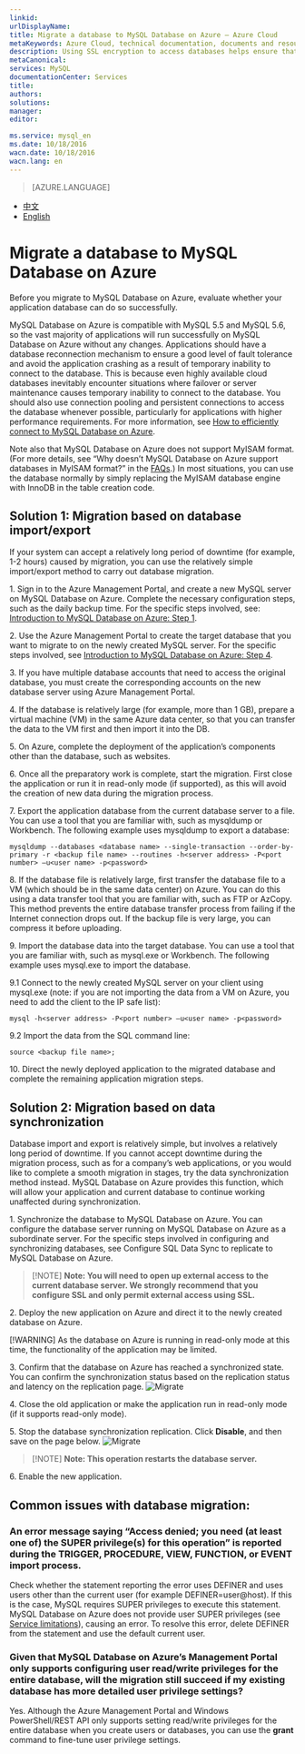```yaml
---
linkid: 
urlDisplayName: 
title: Migrate a database to MySQL Database on Azure – Azure Cloud
metaKeywords: Azure Cloud, technical documentation, documents and resources, MySQL, database, connection pool, Azure MySQL, MySQL PaaS, Azure MySQL PaaS, Azure MySQL Service, Azure RDS
description: Using SSL encryption to access databases helps ensure that your access is secure. This article explains how to download and configure SSL certificates. MySQL Database on Azure currently supports the use of public keys to perform encryption and verification on the server side.
metaCanonical: 
services: MySQL
documentationCenter: Services
title: 
authors: 
solutions: 
manager: 
editor: 

ms.service: mysql_en
ms.date: 10/18/2016
wacn.date: 10/18/2016
wacn.lang: en
---
```


> [AZURE.LANGUAGE]
- [中文](./mysql-database-migration.md)
- [English](./mysql-database-enus-migration.md)

# Migrate a database to MySQL Database on Azure

Before you migrate to MySQL Database on Azure, evaluate whether your application database can do so successfully.

MySQL Database on Azure is compatible with MySQL 5.5 and MySQL 5.6, so the vast majority of applications will run successfully on MySQL Database on Azure without any changes. Applications should have a database reconnection mechanism to ensure a good level of fault tolerance and avoid the application crashing as a result of temporary inability to connect to the database. This is because even highly available cloud databases inevitably encounter situations where failover or server maintenance causes temporary inability to connect to the database. You should also use connection pooling and persistent connections to access the database whenever possible, particularly for applications with higher performance requirements. For more information, see [How to efficiently connect to MySQL Database on Azure](./mysql-database-connection-pool.md).

Note also that MySQL Database on Azure does not support MyISAM format. (For more details, see “Why doesn’t MySQL Database on Azure support databases in MyISAM format?” in the [FAQs](./mysql-database-serviceinquiry.md).) In most situations, you can use the database normally by simply replacing the MyISAM database engine with InnoDB in the table creation code.

## Solution 1: Migration based on database import/export
If your system can accept a relatively long period of downtime (for example, 1-2 hours) caused by migration, you can use the relatively simple import/export method to carry out database migration.

1\. Sign in to the Azure Management Portal, and create a new MySQL server on MySQL Database on Azure. Complete the necessary configuration steps, such as the daily backup time. For the specific steps involved, see: [Introduction to MySQL Database on Azure: Step 1](http://www.windowsazure.cn/documentation/articles/mysql-database-get-started/#step1).

2\. Use the Azure Management Portal to create the target database that you want to migrate to on the newly created MySQL server. For the specific steps involved, see [Introduction to MySQL Database on Azure: Step 4](http://www.windowsazure.cn/documentation/articles/mysql-database-get-started/#step4).

3\. If you have multiple database accounts that need to access the original database, you must create the corresponding accounts on the new database server using Azure Management Portal.

4\. If the database is relatively large (for example, more than 1 GB), prepare a virtual machine (VM) in the same Azure data center, so that you can transfer the data to the VM first and then import it into the DB.

5\. On Azure, complete the deployment of the application’s components other than the database, such as websites.

6\. Once all the preparatory work is complete, start the migration. First close the application or run it in read-only mode (if supported), as this will avoid the creation of new data during the migration process.

7\. Export the application database from the current database server to a file. You can use a tool that you are familiar with, such as mysqldump or Workbench. The following example uses mysqldump to export a database:

    mysqldump --databases <database name> --single-transaction --order-by-primary -r <backup file name> --routines -h<server address> -P<port number> –u<user name> -p<password> 

8\. If the database file is relatively large, first transfer the database file to a VM (which should be in the same data center) on Azure. You can do this using a data transfer tool that you are familiar with, such as FTP or AzCopy. This method prevents the entire database transfer process from failing if the Internet connection drops out. If the backup file is very large, you can compress it before uploading.

9\. Import the database data into the target database. You can use a tool that you are familiar with, such as mysql.exe or Workbench. The following example uses mysql.exe to import the database.

9\.1 Connect to the newly created MySQL server on your client using mysql.exe (note: if you are not importing the data from a VM on Azure, you need to add the client to the IP safe list):

    mysql -h<server address> -P<port number> –u<user name> -p<password>
 
9\.2 Import the data from the SQL command line:

    source <backup file name>; 

10\. Direct the newly deployed application to the migrated database and complete the remaining application migration steps.

## Solution 2: Migration based on data synchronization

Database import and export is relatively simple, but involves a relatively long period of downtime. If you cannot accept downtime during the migration process, such as for a company’s web applications, or you would like to complete a smooth migration in stages, try the data synchronization method instead. MySQL Database on Azure provides this function, which will allow your application and current database to continue working unaffected during synchronization.

1\. Synchronize the database to MySQL Database on Azure. You can configure the database server running on MySQL Database on Azure as a subordinate server. For the specific steps involved in configuring and synchronizing databases, see Configure SQL Data Sync to replicate to MySQL Database on Azure.

>[!NOTE] **Note: You will need to open up external access to the current database server. We strongly recommend that you configure SSL and only permit external access using SSL.**

2\. Deploy the new application on Azure and direct it to the newly created database on Azure.

[!WARNING] As the database on Azure is running in read-only mode at this time, the functionality of the application may be limited.

3\. Confirm that the database on Azure has reached a synchronized state. You can confirm the synchronization status based on the replication status and latency on the replication page.
![Migrate][1]

4\. Close the old application or make the application run in read-only mode (if it supports read-only mode).
    
5\. Stop the database synchronization replication. Click **Disable**, and then save on the page below.
![Migrate][2]

>[!NOTE] **Note: This operation restarts the database server.**

6\. Enable the new application.

## Common issues with database migration:
### An error message saying “Access denied; you need (at least one of) the SUPER privilege(s) for this operation” is reported during the TRIGGER, PROCEDURE, VIEW, FUNCTION, or EVENT import process.
Check whether the statement reporting the error uses DEFINER and uses users other than the current user (for example DEFINER=user@host). If this is the case, MySQL requires SUPER privileges to execute this statement. MySQL Database on Azure does not provide user SUPER privileges (see [Service limitations](http://www.windowsazure.cn/documentation/articles/mysql-database-operation-limitation/)), causing an error. To resolve this error, delete DEFINER from the statement and use the default current user.

### Given that MySQL Database on Azure’s Management Portal only supports configuring user read/write privileges for the entire database, will the migration still succeed if my existing database has more detailed user privilege settings?
Yes. Although the Azure Management Portal and Windows PowerShell/REST API only supports setting read/write privileges for the entire database when you create users or databases, you can use the **grant** command to fine-tune user privilege settings.

<!--Image references-->

[1]: ./media/mysql-database-migration/migration1-en.png
[2]: ./media/mysql-database-migration/migration2-en.png

<!---HONumber=Acom_0218_2016_MySql-->